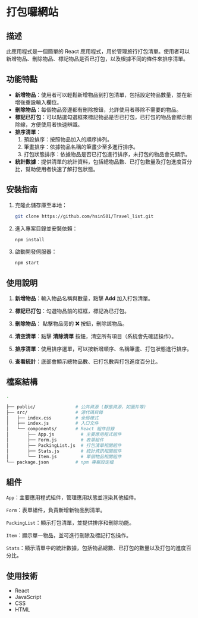 # 打包囉網站

## 描述

此應用程式是一個簡單的 React 應用程式，用於管理旅行打包清單。使用者可以新增物品、刪除物品、標記物品是否已打包，以及根據不同的條件來排序清單。

## 功能特點

- **新增物品**：使用者可以輕鬆新增物品到打包清單，包括設定物品數量，並在新增後重設輸入欄位。
- **刪除物品**：每個物品旁邊都有刪除按鈕，允許使用者移除不需要的物品。
- **標記已打包**：可以點選勾選框來標記物品是否已打包，已打包的物品會顯示刪除線，方便使用者快速辨識。
- **排序清單**：
  1. 預設排序：按照物品加入的順序排列。
  2. 筆畫排序：依據物品名稱的筆畫少至多進行排序。
  3. 打包狀態排序：依據物品是否已打包進行排序，未打包的物品會先顯示。
- **統計數據**：提供清單的統計資料，包括總物品數、已打包數量及打包進度百分比，幫助使用者快速了解打包狀態。

## 安裝指南

1. 克隆此儲存庫至本地：
   ```bash
   git clone https://github.com/hsin501/Travel_list.git
   ```
2. 進入專案目錄並安裝依賴：
   ```bash
   npm install
   ```
3. 啟動開發伺服器：
   ```bash
   npm start
   ```

## 使用說明



1. **新增物品**：輸入物品名稱與數量，點擊 **Add** 加入打包清單。

2. **標記已打包**：勾選物品前的框框，標記為已打包。

3. **刪除物品**： 點擊物品旁的 **❌** 按鈕，刪除該物品。

4. **清空清單**：點擊 **清除清單** 按鈕，清空所有項目（系統會先確認操作）。

5. **排序清單**：使用排序選單，可以按新增順序、名稱筆畫、打包狀態進行排序。

6. **查看統計**：底部會顯示總物品數、已打包數與打包進度百分比。


## 檔案結構

```bash
.

├── public/               # 公共資源 (靜態資源，如圖片等)
├── src/                  # 源代碼目錄
│   ├── index.css         # 全局樣式
│   ├── index.js          # 入口文件
│   └── components/       # React 組件目錄
│       ├── App.js          # 主要應用程式組件
│       ├── Form.js         # 表單組件
│       ├── PackingList.js  # 打包清單相關組件
│       ├── Stats.js        # 統計資訊相關組件
│       └── Item.js         # 單個物品相關組件
└── package.json          # npm 專案設定檔

```

## 組件

`App`：主要應用程式組件，管理應用狀態並渲染其他組件。

`Form`：表單組件，負責新增新物品到清單。

`PackingList`：顯示打包清單，並提供排序和刪除功能。

`Item`：顯示單一物品，並可進行刪除及標記打包操作。

`Stats`：顯示清單中的統計數據，包括物品總數、已打包的數量以及打包的進度百分比。

## 使用技術

- React
- JavaScript
- CSS
- HTML
